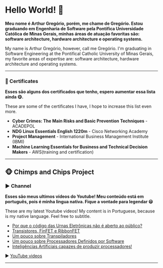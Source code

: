 # Hello World! 👋

__Meu nome é Arthur Gregório, porém, me chame de Gregório. Estou graduando em Engenharia de Software pela Pontifica Universidade Católica de Minas Gerais, minhas áreas de atuação favoritas são: software architecture, hardware architecture e operating systems.__

My name is Arthur Gregório, however, call me Gregório. I'm graduating in Software Engineering at the Pontifical Catholic University of Minas Gerais, my favorite areas of expertise are: software architecture, hardware architecture and operating systems.

___
### 📜 Certificates

__Esses são alguns dos certificados que tenho, espero aumentar essa lista ainda 😋.__

These are some of the certificates I have, I hope to increase this list even more.

- **Cyber Crimes: The Main Risks and Basic Prevention Techniques** - ACADEPOL
- **NDG Linux Essentials English 1220m** - Cisco Networking Academy
- **Project Management** - International Business Management Institute (IBMI)
- **Machine Learning Essentials for Business and Technical Decision Makers** - AWS(training and certification)

___

## 🐵 Chimps and Chips Project

### ▶️ Channel

__Esses são meus ultimos vídeos do Youtube! Meu conteúdo está em português, pois é minha lingua nativa. Fique a vontade para legendar 😃__

These are my latest Youtube videos! My content is in Portuguese, because is my native language. Feel free to subtitle.

<!-- YOUTUBE-VIDEOS-LIST:START -->
- [Por que o código das Urnas Eletrônicas não é aberto ao público?](https://www.youtube.com/watch?v=KF1ZkuEzfRc)
- [Transistores, FinFET e RibbonFET](https://www.youtube.com/watch?v=Rb6hsn12ykc)
- [Um pouco sobre Transpiladores](https://www.youtube.com/watch?v=DaTUXyB4U6k)
- [Um pouco sobre Processadores Definidos por Software](https://www.youtube.com/watch?v=ew6tv8YUNJg)
- [Inteligências Artificiais capazes de produzir processadores!](https://www.youtube.com/watch?v=UxinZr_1L4s)
<!-- YOUTUBE-VIDEOS-LIST:END -->

▶ [YouTube videos](https://www.youtube.com/channel/UCAlswkPpSbd4ip_oGcTQZWg?sub_confirmation=1)

___
